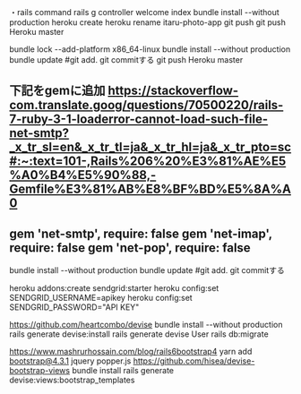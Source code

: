 ・rails command
rails g controller welcome index
bundle install --without production
heroku create
heroku rename itaru-photo-app
git push
git push Heroku master
<!-- platform エラー発生 -->
bundle lock --add-platform x86_64-linux
bundle install --without production
bundle update
#git add. git commitする
git push Heroku master
<!-- H10エラー発生
heroku run rails consoleでエラーの詳細を調べる。
cannot load such file -- net/pop (LoadError) エラー
-->
下記をgemに追加
https://stackoverflow-com.translate.goog/questions/70500220/rails-7-ruby-3-1-loaderror-cannot-load-such-file-net-smtp?_x_tr_sl=en&_x_tr_tl=ja&_x_tr_hl=ja&_x_tr_pto=sc#:~:text=101-,Rails%206%20%E3%81%AE%E5%A0%B4%E5%90%88,-Gemfile%E3%81%AB%E8%BF%BD%E5%8A%A0
----
gem 'net-smtp', require: false
gem 'net-imap', require: false
gem 'net-pop', require: false
----
bundle install --without production
bundle update
#git add. git commitする

heroku addons:create sendgrid:starter
heroku config:set SENDGRID_USERNAME=apikey
heroku config:set SENDGRID_PASSWORD="API KEY"

 <!-- devise install -->
 https://github.com/heartcombo/devise
bundle install --without production
rails generate devise:install
rails generate devise User
rails db:migrate
 <!-- bootstrap install -->
https://www.mashrurhossain.com/blog/rails6bootstrap4
yarn add bootstrap@4.3.1 jquery popper.js
https://github.com/hisea/devise-bootstrap-views
bundle install
rails generate devise:views:bootstrap_templates
